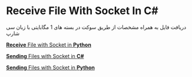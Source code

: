 # Receive File With Socket In C#


دریافت فایل به همراه مشخصات از طریق سوکت در بسته های 1 مگابایتی با زبان سی شارپ


<a href="https://github.com/AmirHosseinkhalife/ReceiveFileWithSocketInPython" title="Receive File with Socket in Python"><b>Receive</b> File with Socket in <b>Python</b></a>

<a href="https://github.com/AmirHosseinkhalife/SendingFileswithSocketinCSharp" title="Sending Files with Socket in C#"><b>Sending</b> Files with Socket in <b>C#</b></a>

<a href="https://github.com/AmirHosseinkhalife/SendingFileswithSocketinPython" title="Sending Files with Socket in Python"><b>Sending</b> Files with Socket in <b>Python</b></a>
